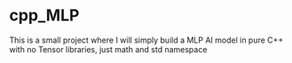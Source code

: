 # cpp_MLP
This is a small project where I will simply build a MLP AI model in pure C++ with no Tensor libraries, just math and std namespace
